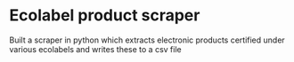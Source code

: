 # Ecolabel product scraper

Built a scraper in python which extracts electronic products certified under various ecolabels and writes these to a csv file 
